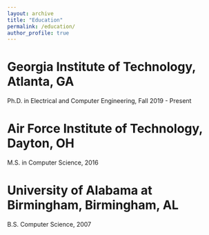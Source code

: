 ```yaml
---
layout: archive
title: "Education"
permalink: /education/
author_profile: true
---
```


# Georgia Institute of Technology, Atlanta, GA
Ph.D. in Electrical and Computer Engineering,  Fall 2019 - Present

# Air Force Institute of Technology, Dayton, OH
M.S. in Computer Science,  2016

# University of Alabama at Birmingham, Birmingham, AL
B.S. Computer Science, 2007
